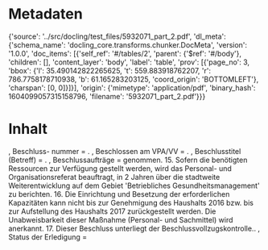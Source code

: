 # Metadaten
{'source': '../src/docling/test_files/5932071_part_2.pdf', 'dl_meta': {'schema_name': 'docling_core.transforms.chunker.DocMeta', 'version': '1.0.0', 'doc_items': [{'self_ref': '#/tables/2', 'parent': {'$ref': '#/body'}, 'children': [], 'content_layer': 'body', 'label': 'table', 'prov': [{'page_no': 3, 'bbox': {'l': 35.490142822265625, 't': 559.883918762207, 'r': 786.7758178710938, 'b': 61.165283203125, 'coord_origin': 'BOTTOMLEFT'}, 'charspan': [0, 0]}]}], 'origin': {'mimetype': 'application/pdf', 'binary_hash': 1604099057315158796, 'filename': '5932071_part_2.pdf'}}}

# Inhalt
, Beschluss- nummer = . , Beschlossen am VPA/VV = . , Beschlusstitel (Betreff) = . , Beschlussaufträge = genommen. 15. Sofern die benötigten Ressourcen zur Verfügung gestellt werden, wird das Personal- und Organisationsreferat beauftragt, in 2 Jahren über die stadtweite Weiterentwicklung auf dem Gebiet 'Betriebliches Gesundheitsmanagement' zu berichten. 16. Die Einrichtung und Besetzung der erforderlichen Kapazitäten kann nicht bis zur Genehmigung des Haushalts 2016 bzw. bis zur Aufstellung des Haushalts 2017 zurückgestellt werden. Die Unabweisbarkeit dieser Maßnahme (Personal- und Sachmittel) wird anerkannt. 17. Dieser Beschluss unterliegt der Beschlussvollzugskontrolle.. , Status der Erledigung =